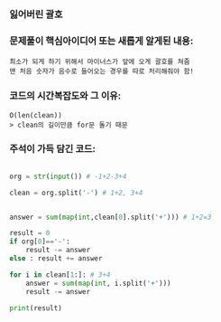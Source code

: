 ### 잃어버린 괄호

### 문제풀이 핵심아이디어 또는 새롭게 알게된 내용: 
    최소가 되게 하기 위해서 마이너스가 앞에 오게 괄호를 쳐줌
    맨 처음 숫자가 음수로 들어오는 경우를 따로 처리해줘야 함!
            
### 코드의 시간복잡도와 그 이유:    
    O(len(clean))   
    > clean의 길이만큼 for문 돌기 때문
   
    
    
### 주석이 가득 담긴 코드:
```python

org = str(input()) # -1+2-3+4

clean = org.split('-') # 1+2, 3+4


answer = sum(map(int,clean[0].split('+'))) # 1+2=3

result = 0
if org[0]=='-':
    result -= answer
else : result += answer

for i in clean[1:]: # 3+4
    answer = sum(map(int, i.split('+')))
    result -= answer

print(result)

```
